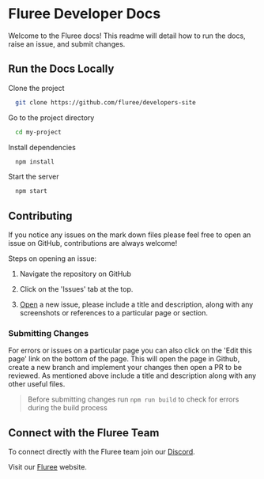 # Fluree Developer Docs

Welcome to the Fluree docs! This readme will detail how to run the docs,
raise an issue, and submit changes.

## Run the Docs Locally

Clone the project

```bash
  git clone https://github.com/fluree/developers-site
```

Go to the project directory

```bash
  cd my-project
```

Install dependencies

```bash
  npm install
```

Start the server

```bash
  npm start
```

## Contributing

If you notice any issues on the mark down files please feel free to open an issue
on GitHub, contributions are always welcome!

Steps on opening an issue:

1. Navigate the repository on GitHub

2. Click on the 'Issues' tab at the top.

3. [Open](https://github.com/fluree/docs.flur.ee/issues/new) a new issue, please
   include a title and description, along with any screenshots or references to
   a particular page or section.

### Submitting Changes

For errors or issues on a particular page you can also click on the 'Edit this
page' link on the bottom of the page. This will open the page in Github, create
a new branch
and implement your changes then open a PR to be reviewed. As mentioned above
include a title and description along with any other useful files.

> Before submitting changes run `npm run build` to check for errors during the
> build process

## Connect with the Fluree Team

To connect directly with the Fluree team join our [Discord](https://discord.gg/pgjsvPa9Nm).

Visit our [Fluree](http://flur.ee/) website.
